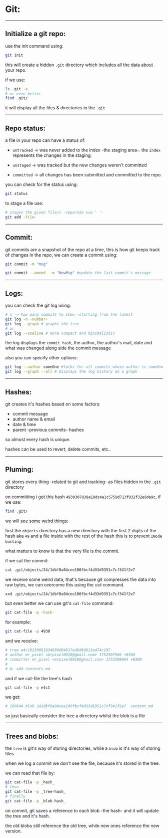 <!-- @format -->

# Git:

---

## Initialize a git repo:

use the init command using:

```bash
git init
```

this will create a hidden `.git` directory which includes all the data about your repo.

if we use:

```bash
ls .git -a
# or even better
find .git/
```

it will display all the files & directories in the `.git`

---

## Repo status:

a file in your repo can have a status of:

- `untracked` -> was never added to the index -the staging area-. the `index` represents the changes in the staging.

- `unstaged` -> was tracked but the new changes weren't committed
- `committed` -> all changes has been submitted and committed to the repo.

you can check for the status using:

```bash
git status
```

to stage a file use:

```bash
# stages the given file/s -separate via ' '-
git add -file-
```

---

## Commit:

git commits are a snapshot of the repo at a time, this is how git keeps track of changes in the repo, we can create a commit using:

```bash
git commit -m "msg"

git commit --amend  -m "NewMsg" #update the last commit's message
```

---

## Logs:

you can check the git log using:

```bash
# n -> how many commits to show -starting from the latest
git log -n -number-
git log --graph # graphs the tree
# or
git log --oneline # more compact and minimalistic
```

the log displays the `commit hash`, the author, the author's mail, date and what was changed along side the commit message

also you can specify other options:

```bash
git log --author someOne #locks for all commits whose author is someOne
git log --graph --all # displays the log history as a graph
```

---

## Hashes:

git creates it's hashes based on some factors:

- commit message
- author name & email
- date & time
- parent -previous commits- hashes

so almost every hash is unique.

hashes can be used to revert, delete commits, etc..

---

## Pluming:

git stores every thing -related to git and tracking- as files hidden in the `.git` directory

on committing i got this hash `4930307838a19dc4a1c5759d713f932f32e8da9c`, if we use:

```bash
find .git/
```

we will see some weird things:

first the `objects` directory has a new directory with the first 2 digits of the hash aka `49` and a file inside with the rest of the hash this is to prevent `INode busting`.

what matters to know is that the very file is the commit.

if we cat the commit:

```bash
cat .git/objects/24/1dbf0a04cee100fbcf4d33d9351c7cf341f2e7
```

we receive some weird data, that's because git compresses the data into raw bytes, we can overcome this using the `xxd` command.

```bash
xxd .git/objects/24/1dbf0a04cee100fbcf4d33d9351c7cf341f2e7
```

but even better we can use git's `cat-file` command:

```bash
git cat-file -p -hash-
```

for example:

```bash
git cat-file -p 4930
```

and we receive:

```bash
# tree e4c16230061934899d04817ed6d8d611ed74c197
# author mr_pixel <mrpixel0010@gmail.com> 1752507966 +0300
# committer mr_pixel <mrpixel0010@gmail.com> 1752508064 +0300
#
# A: add contents.md
```

and if we cat-file the tree's hash

```bash
git cat-file -p e4c1
```

we get:

```bash
# 100644 blob 241dbf0a04cee100fbcf4d33d9351c7cf341f2e7	content.md
```

so just basically consider the tree a directory whilst the blob is a file

---

## Trees and blobs:

the `tree` is git's way of storing directories, while a `blob` is it's way of storing files.

when we log a commit we don't see the file, because it's stored in the tree.

we can read that file by:

```bash
git cat-file -p _hash_
# then
git cat-file -p _tree-hash_
# finally
git cat-file -p _blob-hash_
```

on commit, git saves a reference to each blob -the hash- and it will update the tree and it's hash.

the old blobs still reference the old tree, while new ones reference the new version.
